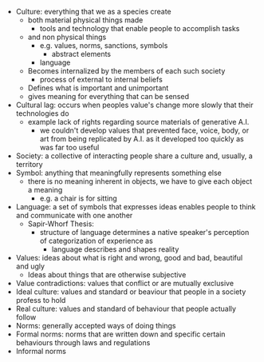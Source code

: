 - Culture: everything that we as a species create
	- both material physical things made
		- tools and technology that enable people to accomplish tasks
	- and non physical things
		- e.g. values, norms, sanctions, symbols
			- abstract elements
		- language
	- Becomes internalized by the members of each such society
		- process of external to internal beliefs
	- Defines what is important and unimportant
	- gives meaning for everything that can be sensed
- Cultural lag: occurs when peoples value's change more slowly that their technologies do
	- example lack of rights regarding source materials of generative A.I.
		- we couldn't develop values that prevented face, voice, body, or art from being replicated by A.I. as it developed too quickly as was far too useful
- Society: a collective of interacting people share a culture and, usually, a territory
- Symbol: anything that meaningfully represents something else
	- there is no meaning inherent in objects, we have to give each object a meaning
		- e.g. a chair is for sitting
- Language: a set of symbols that expresses ideas enables people to think and communicate with one another
	- Sapir-Whorf Thesis: 
		- structure of language determines a native speaker's perception of categorization of experience as
			- language describes and shapes reality
- Values: ideas about what is right and wrong, good and bad, beautiful and ugly
	- Ideas about things that are otherwise subjective
- Value contradictions: values that conflict or are mutually exclusive
- Ideal culture: values and standard or beaviour that people in a society profess to hold
- Real culture: values and standard of behaviour that people actually follow
- Norms: generally accepted ways of doing things
- Formal norms: norms that are written down and specific certain behaviours through laws and regulations
- Informal norms

